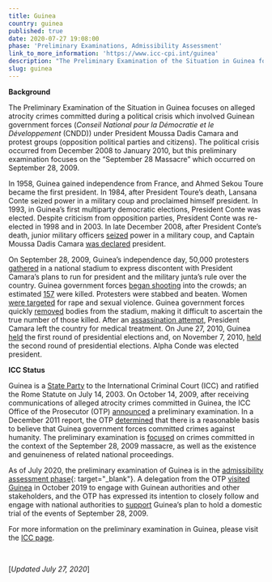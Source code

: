 ```yaml
---
title: Guinea
country: guinea
published: true
date: 2020-07-27 19:08:00
phase: 'Preliminary Examinations, Admissibility Assessment'
link_to_more_information: 'https://www.icc-cpi.int/guinea'
description: "The Preliminary Examination of the Situation in Guinea focuses on alleged atrocity crimes committed during a political crisis which involved Guinean government forces (Conseil National pour la Démocratie et le Développement (CNDD)) under President Moussa Dadis Camara and protest groups (opposition political parties and citizens). The political crisis occurred from December 2008 to January 2010, but this preliminary examination focuses on the “September 28 Massacre” which occurred on September 28, 2009.\_\nAs of July 2020, the preliminary examination of Guinea is in the admissibility assessment phase."
slug: guinea
---
```


**Background**

The Preliminary Examination of the Situation in Guinea focuses on alleged atrocity crimes committed during a political crisis which involved Guinean government forces (*Conseil National pour la Démocratie et le Développement* (CNDD)) under President Moussa Dadis Camara and protest groups (opposition political parties and citizens). The political crisis occurred from December 2008 to January 2010, but this preliminary examination focuses on the “September 28 Massacre” which occurred on September 28, 2009.&nbsp;

In 1958, Guinea gained independence from France, and Ahmed Sekou Toure became the first president. In 1984, after President Toure’s death, Lansana Conte seized power in a military coup and proclaimed himself president. In 1993, in Guinea’s first multiparty democratic elections, President Conte was elected. Despite criticism from opposition parties, President Conte was re-elected in 1998 and in 2003. In late December 2008, after President Conte’s death, junior military officers [seized](http://www.nytimes.com/2008/12/24/world/africa/24guinea.html) power in a military coup, and Captain Moussa Dadis Camara [was declared](http://www.nytimes.com/2008/12/25/world/africa/25guinea.html) president.&nbsp;

On September 28, 2009, Guinea’s independence day, 50,000 protesters [gathered](http://www.nytimes.com/2009/09/29/world/africa/29guinea.html) in a national stadium to express discontent with President Camara’s plans to run for president and the military junta’s rule over the country. Guinea government forces [began shooting](http://www.nytimes.com/2009/09/29/world/africa/29guinea.html) into the crowds; an estimated [157](http://www.nytimes.com/2009/09/30/world/africa/30guinea.html) were killed. Protesters were stabbed and beaten. Women [were targeted](http://www.nytimes.com/2009/09/30/world/africa/30guinea.html) for rape and sexual violence. Guinea government forces quickly [removed](http://www.nytimes.com/2009/12/22/world/africa/22guinea.html) bodies from the stadium, making it difficult to ascertain the true number of those killed. After an [assassination attempt](http://www.telegraph.co.uk/news/worldnews/africaandindianocean/guinea/6722535/Guineas-president-wounded-in-assassination-attempt.html), President Camara left the country for medical treatment. On June 27, 2010, Guinea [held](http://www.nytimes.com/2010/06/28/world/africa/28guinea.html) the first round of presidential elections and, on November 7, 2010, [held](http://www.nytimes.com/2010/11/08/world/africa/08guinea.html) the second round of presidential elections. Alpha Conde was elected president.&nbsp;&nbsp;

**ICC Status**

Guinea is a [State Party](https://asp.icc-cpi.int/en_menus/asp/states%20parties/african%20states/Pages/guinea.aspx) to the International Criminal Court (ICC) and ratified the Rome Statute on July 14, 2003. On October 14, 2009, after receiving communications of alleged atrocity crimes committed in Guinea, the ICC Office of the Prosecutor (OTP) [announced](https://www.legal-tools.org/uploads/tx_ltpdb/ICC_-_ICC_Prosecutor_confirms_situation_in_Guinea_under_examination_02.pdf) a preliminary examination. In a December 2011 report, the OTP [determined](https://www.icc-cpi.int/NR/rdonlyres/63682F4E-49C8-445D-8C13-F310A4F3AEC2/284116/OTPReportonPreliminaryExaminations13December2011.pdf) that there is a reasonable basis to believe that Guinea government forces committed crimes against humanity. The preliminary examination is [focused](https://www.icc-cpi.int/guinea) on crimes committed in the context of the September 28, 2009 massacre, as well as the existence and genuineness of related national proceedings.

As of July 2020, the preliminary examination of Guinea is in the&nbsp;[admissibility assessment phase](https://www.icc-cpi.int/guinea){: target="_blank"}. A delegation from the OTP [visited Guinea](https://www.icc-cpi.int/Pages/item.aspx?name=191111-otp-statement-guinea) in October 2019 to engage with Guinean authorities and other stakeholders, and the OTP has expressed its intention to closely follow and engage with national authorities to [support](https://www.icc-cpi.int/Pages/item.aspx?name=200123-otp-statement-guinea) Guinea’s plan to hold a domestic trial of the events of September 28, 2009.

For more information on the preliminary examination in Guinea, please visit the [ICC page](https://www.icc-cpi.int/guinea).

&nbsp;

\[*Updated July 27, 2020*\]